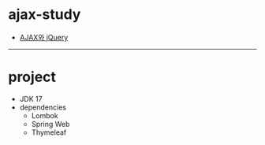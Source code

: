 # ajax-study
- <a href="https://velog.io/@hajju/AJAXAsynchronous-JavaScript-And-XML%EC%99%80-jQuery">AJAX와 jQuery</a>
---

# project
- JDK 17
- dependencies
  - Lombok
  - Spring Web
  - Thymeleaf
